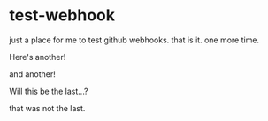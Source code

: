 # test-webhook
just a place for me to test github webhooks. that is it. one more time.

Here's another!

and another!

Will this be the last...?

that was not the last.
